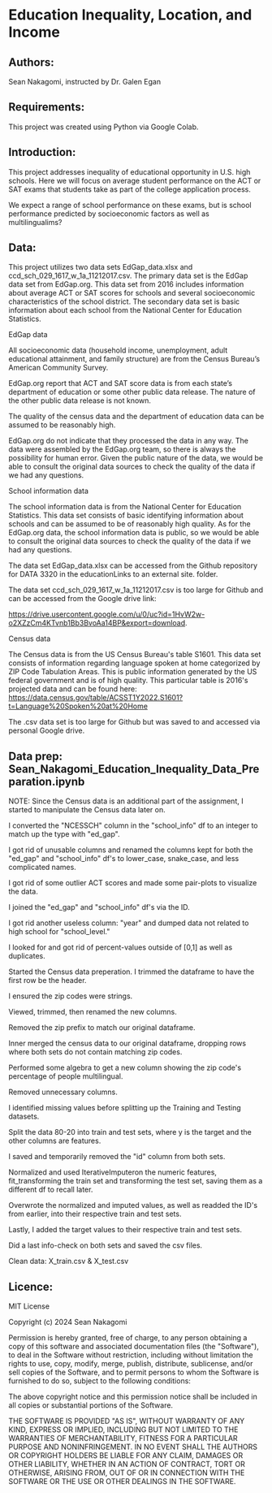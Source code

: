 # Education Inequality, Location, and Income

## Authors:
Sean Nakagomi, instructed by Dr. Galen Egan

## Requirements:
This project was created using Python via Google Colab.

## Introduction:
This project addresses inequality of educational opportunity in U.S. high schools. Here we will focus on average student performance on the ACT or SAT exams that students take as part of the college application process.

We expect a range of school performance on these exams, but is school performance predicted by socioeconomic factors as well as multilingualims?

## Data:
This project utilizes two data sets EdGap_data.xlsx and ccd_sch_029_1617_w_1a_11212017.csv. The primary data set is the EdGap data set from EdGap.org. This data set from 2016 includes information about average ACT or SAT scores for schools and several socioeconomic characteristics of the school district. The secondary data set is basic information about each school from the National Center for Education Statistics.

EdGap data

All socioeconomic data (household income, unemployment, adult educational attainment, and family structure) are from the Census Bureau’s American Community Survey.

EdGap.org report that ACT and SAT score data is from each state’s department of education or some other public data release. The nature of the other public data release is not known.

The quality of the census data and the department of education data can be assumed to be reasonably high.

EdGap.org do not indicate that they processed the data in any way. The data were assembled by the EdGap.org team, so there is always the possibility for human error. Given the public nature of the data, we would be able to consult the original data sources to check the quality of the data if we had any questions.

School information data

The school information data is from the National Center for Education Statistics. This data set consists of basic identifying information about schools and can be assumed to be of reasonably high quality. As for the EdGap.org data, the school information data is public, so we would be able to consult the original data sources to check the quality of the data if we had any questions.

The data set EdGap_data.xlsx can be accessed from the Github repository for DATA 3320 in the educationLinks to an external site. folder. 

The data set ccd_sch_029_1617_w_1a_11212017.csv is too large for Github and can be accessed from the Google drive link:

https://drive.usercontent.google.com/u/0/uc?id=1HvW2w-o2XZzCm4KTvnb1Bb3BvoAa14BP&export=download.

Census data

The Census data is from the US Census Bureau's table S1601. This data set consists of information regarding language spoken at home categorized by ZIP Code Tabulation Areas. This is public information generated by the US federal government and is of high quality. This particular table is 2016's projected data and can be found here: https://data.census.gov/table/ACSST1Y2022.S1601?t=Language%20Spoken%20at%20Home

The .csv data set is too large for Github but was saved to and accessed via personal Google drive.

## Data prep: Sean_Nakagomi_Education_Inequality_Data_Preparation.ipynb
NOTE: Since the Census data is an additional part of the assignment, I started to manipulate the Census data later on. 

I converted the "NCESSCH" column in the "school_info" df to an integer to match up the type with "ed_gap".

I got rid of unusable columns and renamed the columns kept for both the "ed_gap" and "school_info" df's to lower_case, snake_case, and less complicated names.

I got rid of some outlier ACT scores and made some pair-plots to visualize the data.

I joined the "ed_gap" and "school_info" df's via the ID.

I got rid another useless column: "year" and dumped data not related to high school for "school_level."

I looked for and got rid of percent-values outside of [0,1] as well as duplicates.

Started the Census data preperation.
I trimmed the dataframe to have the first row be the header.

I ensured the zip codes were strings.

Viewed, trimmed, then renamed the new columns.

Removed the zip prefix to match our original dataframe.

Inner merged the census data to our original dataframe, dropping rows where both sets do not contain matching zip codes.

Performed some algebra to get a new column showing the zip code's percentage of people multilingual.

Removed unnecessary columns.

I identified missing values before splitting up the Training and Testing datasets.

Split the data 80-20 into train and test sets, where y is the target and the other columns are features.

I saved and temporarily removed the "id" column from both sets.

Normalized and used IterativeImputeron the numeric features, fit_transforming the train set and transforming the test set, saving them as a different df to recall later.

Overwrote the normalized and imputed values, as well as readded the ID's from earlier, into their respective train and test sets.

Lastly, I added the target values to their respective train and test sets.

Did a last info-check on both sets and saved the csv files.

Clean data: X_train.csv   &   X_test.csv

## Licence:
MIT License

Copyright (c) 2024 Sean Nakagomi

Permission is hereby granted, free of charge, to any person obtaining a copy
of this software and associated documentation files (the "Software"), to deal
in the Software without restriction, including without limitation the rights
to use, copy, modify, merge, publish, distribute, sublicense, and/or sell
copies of the Software, and to permit persons to whom the Software is
furnished to do so, subject to the following conditions:

The above copyright notice and this permission notice shall be included in all
copies or substantial portions of the Software.

THE SOFTWARE IS PROVIDED "AS IS", WITHOUT WARRANTY OF ANY KIND, EXPRESS OR
IMPLIED, INCLUDING BUT NOT LIMITED TO THE WARRANTIES OF MERCHANTABILITY,
FITNESS FOR A PARTICULAR PURPOSE AND NONINFRINGEMENT. IN NO EVENT SHALL THE
AUTHORS OR COPYRIGHT HOLDERS BE LIABLE FOR ANY CLAIM, DAMAGES OR OTHER
LIABILITY, WHETHER IN AN ACTION OF CONTRACT, TORT OR OTHERWISE, ARISING FROM,
OUT OF OR IN CONNECTION WITH THE SOFTWARE OR THE USE OR OTHER DEALINGS IN THE
SOFTWARE.

